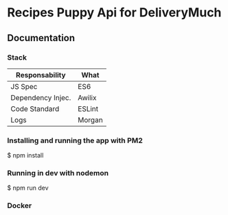 # Recipes Puppy Api for DeliveryMuch

## Documentation

### Stack

| Responsability     | What        |
| ------------------ | ----------- |
| JS Spec            | ES6         |
| Dependency Injec.  | Awilix      |
| Code Standard      | ESLint      |
| Logs               | Morgan      |


### Installing and running the app with PM2

$ npm install

### Running in dev with nodemon

$ npm run dev

### Docker
